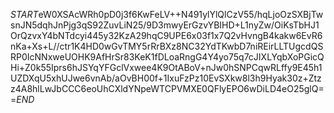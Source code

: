 $START$eW0XSAcWRh0pD0j3f6KwFeLV++N491ylYlQlCzV55/hqLjoOzSXBjTwsnJN5dqhJnPjg3qS92ZuvLiN25/9D3mwyErGzvYBIHD+L1nyZw/OiKsTbHJ1OrQzvxY4bNTdcyi445y32KzA29hqC9UPE6x03f1x7Q2vHvngB4kakw6EvR6nKa+Xs+L//ctr1K4HD0wGvTMY5rRrBXz8NC32YdTKwbD7niREirLLTUgcdQSRP0IcNNxweUOHK9AfHrSr83KeK1fDLoaRngG4Y4yo75q7cJIXLYqbXoPGicQHi+Z0k55Iprs6hJSYqYFGclVxwee4K9OtABoV+nJw0hSNPCqwRLffy9E45h1UZDXqU5xhUJwe6vnAb/aOvBH00f+1IxuFzPz10EvSXkw8l3h9Hyak30z+Ztzz4A8hlLwJbCCC6eoUhCXldYNpeWTCPVMXE0QFlyEPO6wDiLD4eO25glQ==$END$